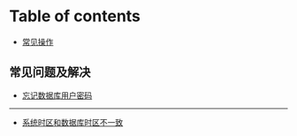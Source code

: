 # Table of contents

* [常见操作](README.md)

## 常见问题及解决

* [忘记数据库用户密码](chang-jian-wen-ti-ji-jie-jue/wang-ji-shu-ju-ku-yong-hu-mi-ma.md)

---

* [系统时区和数据库时区不一致](xi-tong-shi-qu-he-shu-ju-ku-shi-qu-bu-yi-zhi.md)

